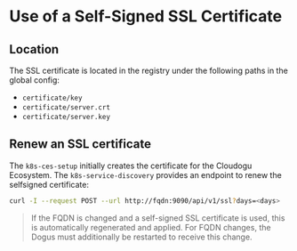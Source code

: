 # Use of a Self-Signed SSL Certificate

## Location

The SSL certificate is located in the registry under the following paths in the global config:
- `certificate/key`
- `certificate/server.crt`
- `certificate/server.key`

## Renew an SSL certificate

The `k8s-ces-setup` initially creates the certificate for the Cloudogu Ecosystem.
The `k8s-service-discovery` provides an endpoint to renew the selfsigned certificate:

```bash
curl -I --request POST --url http://fqdn:9090/api/v1/ssl?days=<days> 
```

> If the FQDN is changed and a self-signed SSL certificate is used, this is automatically regenerated and applied.
> For FQDN changes, the Dogus must additionally be restarted to receive this change.
